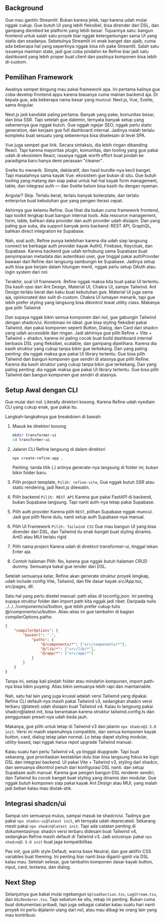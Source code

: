 
## Background

Gue mau gantiin Streamlit. Bukan karena jelek, tapi karena udah mulai nggak cukup. Gue butuh UI yang lebih fleksibel, bisa dirender dari DSL, dan gampang diembed ke platform yang lebih besar. Tujuannya satu: bangun frontend untuk salah satu proyek biar nggak ketergantungan sama UI yang statis dan seadanya. Sebetulnya Streamlit ini enak banget dan ajaib, cuma ada beberapa hal yang sepertinya nggak bisa nih pake Streamlit. Salah satu issuenya maintain state, jadi gue coba pindahin ke Refine biar jadi satu dashboard yang lebih proper buat client dan pastinya komponen bisa lebih di-custom.

## Pemilihan Framework

Awalnya sempet bingung mau pakai framework apa. Ini pertama kalinya gue coba develop frontend apps karena biasanya cuma mainan backend aja. Di kepala gue, ada beberapa nama besar yang muncul: Next.js, Vue, Svelte, sama Angular.

Next.js jadi kandidat paling pertama. Banyak yang pake, komunitas besar, dan bisa SSR. Tapi setelah gue dalemin, ternyata banyak setup yang sebenernya gue nggak butuh. Gue nggak ngejar SEO, nggak perlu static generation, dan kerjaan gue full dashboard internal. Jadinya malah terlalu kompleks buat sesuatu yang sebenernya bisa diselesain di level SPA.

Vue juga sempet gue lirik. Secara sintaksis, dia lebih ringan dibanding React. Tapi karena mayoritas plugin, komunitas, dan tooling yang gue pakai udah di ekosistem React, rasanya nggak worth effort buat pindah ke paradigma baru hanya demi perasaan "cleaner".

Svelte itu menarik. Simple, deklaratif, dan hasil bundle-nya kecil banget. Tapi masalahnya sama kayak Vue: ekosistem gue bukan di situ. Gue butuh tooling yang matang dan siap pakai untuk hal-hal kayak form management, table, dan integrasi auth — dan Svelte belum bisa kasih itu dengan nyaman.

Angular? Skip. Terlalu berat, terlalu banyak boilerplate, dan terlalu enterprise buat kebutuhan gue yang pengen iterasi cepat.

Akhirnya gue ketemu Refine. Gue lihat dia bukan cuma framework frontend, tapi toolkit lengkap buat bangun internal tools. Ada resource management, form, table, bahkan data provider dan auth provider udah disiapin. Dan yang paling gue suka, dia support banyak jenis backend: REST API, GraphQL, bahkan direct integration ke Supabase.

Nah, soal auth, Refine punya kelebihan karena dia udah siap langsung connect ke berbagai auth provider kayak Auth0, Firebase, Keycloak, dan Supabase. Karena backend gue udah terhubung sama Supabase buat penyimpanan metadata dan autentikasi user, gue tinggal pakai authProvider bawaan dari Refine dan langsung sambungin ke Supabase. Jadinya setup auth bisa gue kerjain dalam hitungan menit, nggak perlu setup OAuth atau login system dari nol.

Terakhir, soal UI framework. Refine nggak maksa kita buat pakai UI tertentu. Dia kasih opsi dari Ant Design, Material UI, Chakra UI, sampe Tailwind. Ant Design terlalu berat dan kaku buat kebutuhan gue. Material UI juga sama aja, opinionated dan sulit di-custom. Chakra UI lumayan menarik, tapi gue lebih prefer styling yang langsung bisa dikontrol lewat utility class. Makanya gue pilih Tailwind.

Dan supaya nggak bikin semua komponen dari nol, gue gabungin Tailwind dengan shadcn/ui. Kombinasi ini ideal: gue bisa styling fleksibel pakai Tailwind, dan pakai komponen seperti Button, Dialog, dan Card dari shadcn yang udah accessible dan ringan. Jadi akhirnya gue pilih Refine + Vite + Tailwind + shadcn, karena ini paling cocok buat build dashboard internal berbasis DSL yang fleksibel, scalable, dan gampang dipelihara. Karena dia kasih struktur yang cukup tanpa bikin gue terkekang. Dan yang paling penting: dia nggak maksa gue pakai UI library tertentu. Gue bisa pilih Tailwind dan bangun komponen gue sendiri di atasnya.gue pilih Refine. Karena dia kasih struktur yang cukup tanpa bikin gue terkekang. Dan yang paling penting: dia nggak maksa gue pakai UI library tertentu. Gue bisa pilih Tailwind dan bangun komponen gue sendiri di atasnya.

## Setup Awal dengan CLI

Gue mulai dari nol. Literally direktori kosong. Karena Refine udah nyediain CLI yang cukup enak, gue pakai itu.

Langkah-langkahnya gue breakdown di bawah:

1. Masuk ke direktori kosong

    ```sh
    mkdir transformer-ui
    cd transformer-ui
    ```

2. Jalanin CLI Refine langsung di dalam direktori
    ```
    npx create-refine-app .
    ```
    Penting: tanda titik (.) artinya generate-nya langsung di folder ini, bukan bikin folder baru.

3. Pilih project template, `Pilih: refine-vite`, Gue nggak butuh SSR atau static rendering, jadi Next.js dilewatin.

4. Pilih backend `Pilih: REST API` Karena gue pakai FastAPI di backend, bukan Supabase langsung. Tapi nanti auth-nya tetap pakai Supabase.

5. Pilih auth provider Karena pilih `REST`, pilihan Supabase nggak muncul. Jadi gue pilih None dulu, nanti setup auth Supabase-nya manual.

5. Pilih UI Framework `Pilih: Tailwind CSS` Gue mau bangun UI yang bisa dirender dari DSL, dan Tailwind itu enak banget buat styling dinamis. AntD atau MUI terlalu rigid.

6. Pilih nama project Karena udah di direktori transformer-ui, tinggal tekan Enter aja.

7. Contoh halaman Pilih: No, karena gue nggak butuh halaman CRUD dummy. Semuanya bakal gue render dari DSL.

Setelah semuanya kelar, Refine akan generate struktur proyek lengkap, udah include config Vite, Tailwind, dan file dasar kayak src/App.tsx, src/pages, dll.

Satu hal yang perlu disetel manual: path alias di tsconfig.json. Ini penting supaya struktur folder dan import path kita nggak jadi ribet. Daripada nulis ../../../components/ui/button, gue lebih prefer cukup tulis @/components/ui/button. Alias-alias ini gue tambahin di bagian compilerOptions.paths:

```json
{
    "compilerOptions": {
        "baseUrl": ".",
            "paths": {
                "@/components/*": ["src/components/*"],
                "@/lib/*": ["src/lib/*"],
                "@/app/*": ["src/app/*"]
            }
        }
    }
}
```

Tanpa ini, setiap kali pindah folder atau mindahin komponen, import path-nya bisa bikin puyeng. Alias bikin semuanya lebih rapi dan maintainable.

Nah, satu hal lain yang juga krusial adalah versi Tailwind yang dipakai. Refine CLI default-nya masih pakai Tailwind v3, sedangkan shadcn versi terbaru (@latest) udah disiapin buat Tailwind v4. Kalau lo langsung pakai shadcn@latest init, bisa berantakan karena struktur tailwind.config.ts dan penggunaan preset-nya udah beda jauh.

Makanya, gue pilih untuk tetap di Tailwind v3 dan jalanin `npx shadcn@2.5.0 init`. Versi ini masih sepenuhnya compatible, dan semua komponen kayak button, card, dialog tetap jalan normal. Lo tetap dapet styling modular, utility-based, tapi nggak harus repot upgrade Tailwind manual.

Kalau suatu hari perlu Tailwind v4, ya tinggal diupgrade. Tapi buat sekarang, gue prioritaskan kestabilan dulu biar bisa langsung fokus ke logic DSL dan integrasi backend. UI pakai Vite + Tailwind v3, styling dari shadcn, dan semuanya dikontrol penuh dari konfigurasi DSL nanti. dan setup Supabase auth manual. Karena gue pengen bangun DSL renderer sendiri, dan Tailwind itu cocok banget buat styling yang dinamis dan modular. Gue nggak butuh komponen siap pakai kayak Ant Design atau MUI, yang malah jadi beban kalau mau diutak-atik.

## Integrasi shadcn/ui

Sampai sini semuanya mulus, sampai masuk ke shadcn/ui. Tadinya gue pakai `npx shadcn-ui@latest init`, eh ternyata udah deprecated. Sekarang mesti pakai `npx shadcn@latest init`. Tapi ada catatan penting di dokumentasinya: shadcn versi terbaru didesain buat Tailwind v4, sedangkan Refine masih default di Tailwind v3. Jadi solusinya: pakai `npx shadcn@2.5.0 init` buat jaga kompatibilitas.

Pas init, gue pilih style Default, warna base Neutral, dan gue aktifin CSS variables buat theming. Ini penting biar nanti bisa diganti-ganti via DSL kalau mau. Setelah selesai, gue tambahin komponen dasar kayak button, input, card, textarea, dan dialog.

## Next Step

Selanjutnya gue bakal mulai ngebangun `UploadSection.tsx`, `LogStream.tsx`, dan `DSLRenderer.tsx`. Tapi sebelum ke situ, rekap ini penting. Bukan cuma buat dokumentasi pribadi, tapi juga sebagai catatan kalau suatu hari nanti proyek ini perlu dijalanin ulang dari nol, atau mau dibagi ke orang lain yang mau kontribusi.
